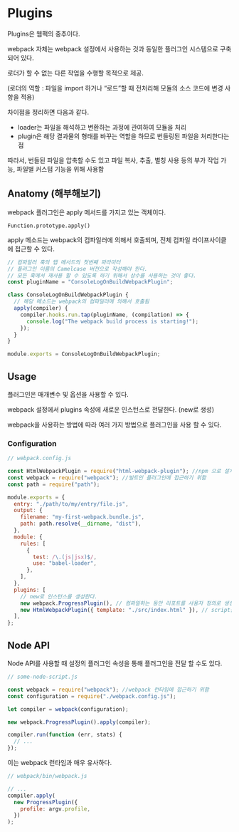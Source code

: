 # Plugins

Plugins은 웹팩의 중추이다.

webpack 자체는 webpack 설정에서 사용하는 것과 동일한 플러그인 시스템으로 구축되어 있다.

로더가 할 수 없는 다른 작업을 수행할 목적으로 제공.

(로더의 역할 : 파일을 import 하거나 “로드”할 때 전처리해 모듈의 소스 코드에 변경 사항을 적용)

차이점을 정리하면 다음과 같다.

- loader는 파일을 해석하고 변환하는 과정에 관여하여 모듈을 처리
- plugin은 해당 결과물의 형태를 바꾸는 역할을 하므로 번들링된 파일을 처리한다는 점

따라서, 번들된 파일을 압축할 수도 있고 파일 복사, 추출, 별칭 사용 등의 부가 작업 가능, 파일별 커스텀 기능을 위해 사용함

## Anatomy (해부해보기)

webpack 플러그인은 apply 메서드를 가지고 있는 객체이다.

`Function.prototype.apply()`

apply 메소드는 webpack의 컴파일러에 의해서 호출되며, 전체 컴파일 라이프사이클에 접근할 수 있다.

```javascript
// 컴파일러 훅의 탭 메서드의 첫번째 파라미터
// 플러그인 이름의 Camelcase 버전으로 작성해야 한다.
// 모든 훅에서 재사용 할 수 있도록 하기 위해서 상수를 사용하는 것이 좋다.
const pluginName = "ConsoleLogOnBuildWebpackPlugin";

class ConsoleLogOnBuildWebpackPlugin {
  // 해당 메소드는 webpack의 컴파일러에 의해서 호출됨
  apply(compiler) {
    compiler.hooks.run.tap(pluginName, (compilation) => {
      console.log("The webpack build process is starting!");
    });
  }
}

module.exports = ConsoleLogOnBuildWebpackPlugin;
```

## Usage

플러그인은 매개변수 및 옵션을 사용할 수 있다.

webpack 설정에서 plugins 속성에 새로운 인스턴스로 전달한다. (new로 생성)

webpack을 사용하는 방법에 따라 여러 가지 방법으로 플러그인을 사용 할 수 있다.

### Configuration

```javascript
// webpack.config.js

const HtmlWebpackPlugin = require("html-webpack-plugin"); //npm 으로 설치됨
const webpack = require("webpack"); //빌트인 플러그인에 접근하기 위함
const path = require("path");

module.exports = {
  entry: "./path/to/my/entry/file.js",
  output: {
    filename: "my-first-webpack.bundle.js",
    path: path.resolve(__dirname, "dist"),
  },
  module: {
    rules: [
      {
        test: /\.(js|jsx)$/,
        use: "babel-loader",
      },
    ],
  },
  plugins: [
    // new로 인스턴스를 생성한다.
    new webpack.ProgressPlugin(), // 컴파일하는 동안 리포트를 사용자 정의로 생성 할 수 있다.
    new HtmlWebpackPlugin({ template: "./src/index.html" }), // script를 사용하여 my-first-webpack.bundle.js 파일을 포함하는 HTML 파일을 생성
  ],
};
```

## Node API

Node API를 사용할 때 설정의 플러그인 속성을 통해 플러그인을 전달 할 수도 있다.

```javascript
// some-node-script.js

const webpack = require("webpack"); //webpack 런타임에 접근하기 위함
const configuration = require("./webpack.config.js");

let compiler = webpack(configuration);

new webpack.ProgressPlugin().apply(compiler);

compiler.run(function (err, stats) {
  // ...
});
```

이는 webpack 런타임과 매우 유사하다.

```javascript
// webpack/bin/webpack.js

// ...
compiler.apply(
  new ProgressPlugin({
    profile: argv.profile,
  })
);
```
